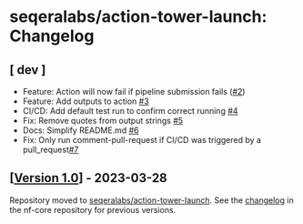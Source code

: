 # seqeralabs/action-tower-launch: Changelog

## [ dev ]

- Feature: Action will now fail if pipeline submission fails ([#2](https://github.com/seqeralabs/action-tower-launch/pull/2))
- Feature: Add outputs to action [#3](https://github.com/seqeralabs/action-tower-launch/pull/3)
- CI/CD: Add default test run to confirm correct running [#4](https://github.com/seqeralabs/action-tower-launch/pull/4)
- Fix: Remove quotes from output strings [#5](https://github.com/seqeralabs/action-tower-launch/pull/5)
- Docs: Simplify README.md [#6](https://github.com/seqeralabs/action-tower-launch/pull/6)
- Fix: Only run comment-pull-request if CI/CD was triggered by a pull_request[#7](https://github.com/seqeralabs/action-tower-launch/pull/7)

## [[Version 1.0](https://github.com/seqeralabs/action-tower-launch/releases/tag/1.0)] - 2023-03-28

Repository moved to [seqeralabs/action-tower-launch](https://github.com/seqeralabs/action-tower-launch).
See the [changelog](https://github.com/seqeralabs/tower-action/blob/main/CHANGELOG.md) in the nf-core repository for previous versions.
